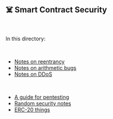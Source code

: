 ## ☠️ Smart Contract Security

<br>

In this directory:

<br>


* [Notes on reentrancy](reentrancy-notes.md)
* [Notes on arithmetic bugs](arithmetic-bugs-notes.md)
* [Notes on DDoS](ddos-notes.md)

<br>


* [A guide for pentesting](pentesting.md)
* [Random security notes](random-notes.md)
* [ERC-20 things](erc-20-things.md)
